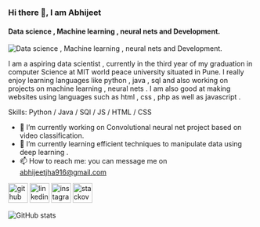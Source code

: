 ### Hi there 👋, I am Abhijeet
#### Data science , Machine learning , neural nets and Development.
![Data science , Machine learning , neural nets and Development.](https://www.google.com/url?sa=i&url=https%3A%2F%2Fwww.shutterstock.com%2Fcategory%2Fnature&psig=AOvVaw3H9TB6FFRjzZes0XSOd65r&ust=1607260763631000&source=images&cd=vfe&ved=0CAIQjRxqFwoTCKCHhov3tu0CFQAAAAAdAAAAABAD)

I am a aspiring data scientist , currently in the third year of my graduation in computer Science  at MIT world peace university situated in Pune. I really enjoy learning languages like python , java , sql and also working on projects on machine learning , neural nets . I am also good at  making  websites using languages such as  html , css , php as well as   javascript .

Skills: Python / Java / SQl / JS / HTML / CSS

- 🔭 I’m currently working on Convolutional neural net project based on video classification. 
- 🌱 I’m currently learning efficient techniques to manipulate data using deep learning .  
- 📫 How to reach me: you can message me on abhijeetjha916@gmail.com 


[<img src='https://cdn.jsdelivr.net/npm/simple-icons@3.0.1/icons/github.svg' alt='github' height='40'>](https://github.com/iamAbhi-916)  [<img src='https://cdn.jsdelivr.net/npm/simple-icons@3.0.1/icons/linkedin.svg' alt='linkedin' height='40'>](https://www.linkedin.com/in/abhijeet-jha-731630169/)  [<img src='https://cdn.jsdelivr.net/npm/simple-icons@3.0.1/icons/instagram.svg' alt='instagram' height='40'>](https://www.instagram.com/abhijeet_jha916/)  [<img src='https://cdn.jsdelivr.net/npm/simple-icons@3.0.1/icons/stackoverflow.svg' alt='stackoverflow' height='40'>](https://stackoverflow.com/users/14471566)  

![GitHub stats](https://github-readme-stats.vercel.app/api?username=iamAbhi-916&show_icons=true)  

